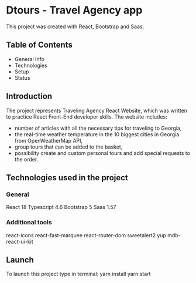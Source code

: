 # Dtours - Travel Agency app

This project was created with React, Bootstrap and Saas.

## Table of Contents

- General Info
- Technologies
- Setup
- Status

## Introduction

The project represents Traveling Agency React Website, which was written to practice React Front-End developer skills. The website includes:

- number of articles with all the necessary tips for traveling to Georgia,
- the real-time weather temperature in the 10 biggest cities in Georgia from OpenWeatherMap API,
- group tours that can be added to the basket,
- possibility create and custom personal tours and add special requests to the order.

## Technologies used in the project

### General

React 18
Typescript 4.6
Bootstrap 5
Saas 1.57

### Additional tools

react-icons
react-fast-marquee
react-router-dom
sweetalert2
yup
mdb-react-ui-kit

## Launch

To launch this project type in terminal:
yarn install
yarn start
